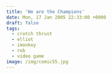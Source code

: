 ```yaml
---
title: 'We are the Champions'
date: Mon, 17 Jan 2005 22:33:00 +0000
draft: false
tags:
  - crotch thrust
  - elliot
  - imonkey
  - rob
  - video game
image: /img/comic55.jpg
---
```



